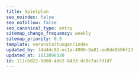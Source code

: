 ```yaml
---
title: Spielplan
seo_noindex: false
seo_nofollow: false
seo_canonical_type: entry
sitemap_change_frequency: weekly
sitemap_priority: 0.5
template: veranstaltungen/index
updated_by: 34d4dc92-ec1a-4900-9a81-ed8dd8606f23
updated_at: 1613898320
id: 111c6d22-5860-48e2-8433-dc8e7ac791df
---
```

